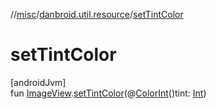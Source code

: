 //[misc](../../index.md)/[danbroid.util.resource](index.md)/[setTintColor](set-tint-color.md)

# setTintColor

[androidJvm]\
fun [ImageView](https://developer.android.com/reference/kotlin/android/widget/ImageView.html).[setTintColor](set-tint-color.md)(@[ColorInt](https://developer.android.com/reference/kotlin/androidx/annotation/ColorInt.html)()tint: [Int](https://kotlinlang.org/api/latest/jvm/stdlib/kotlin/-int/index.html))
